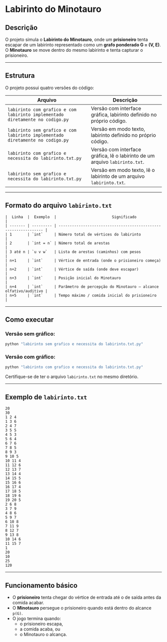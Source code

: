 # Labirinto do Minotauro

## Descrição
O projeto simula o **Labirinto do Minotauro**, onde um **prisioneiro** tenta escapar de um labirinto representado como um **grafo ponderado G = (V, E)**.  
O **Minotauro** se move dentro do mesmo labirinto e tenta capturar o prisioneiro.

---

## Estrutura
O projeto possui quatro versões do código:

| Arquivo | Descrição |
|----------|------------|
| `labirinto com grafico e com labirinto implementado diretamente no codigo.py` | Versão com interface gráfica, labirinto definido no próprio código. |
| `labirinto sem grafico e com labirinto implementado diretamente no codigo.py` | Versão em modo texto, labirinto definido no próprio código. |
| `labirinto com grafico e necessita do labirinto.txt.py` | Versão com interface gráfica, lê o labirinto de um arquivo `labirinto.txt`. |
| `labirinto sem grafico e necessita do labirinto.txt.py` | Versão em modo texto, lê o labirinto de um arquivo `labirinto.txt`. |

---

## Formato do arquivo `labirinto.txt`
```
|  Linha  |  Exemplo  |                         Significado                             |
| ------- | --------- | --------------------------------------------------------------- |
| 1       | `int`     | Número total de vértices do labirinto                           |
| 2       | `int = n` | Número total de arestas                                         |
| 3 até n | `u v w`   | Lista de arestas (caminhos) com pesos                           |
| n+1     | `int`     | Vértice de entrada (onde o prisioneiro começa)                  |
| n+2     | `int`     | Vértice de saída (onde deve escapar)                            |
| n+3     | `int`     | Posição inicial do Minotauro                                    |
| n+4     | `int`     | Parâmetro de percepção do Minotauro — alcance olfativo/auditivo |
| n+5     | `int`     | Tempo máximo / comida inicial do prisioneiro                    |
```

---

## Como executar
### Versão sem gráfico:
```bash
python "labirinto sem grafico e necessita do labirinto.txt.py"
```

### Versão com gráfico:
```bash
python "labirinto com grafico e necessita do labirinto.txt.py"
```

Certifique-se de ter o arquivo `labirinto.txt` no mesmo diretório.

---

## Exemplo de `labirinto.txt`
```
20
30
1 2 4
1 3 6
2 4 7
3 5 5
4 5 3
5 6 4
6 7 6
7 8 5
8 9 3
9 10 5
10 11 4
11 12 6
12 13 7
13 14 4
14 15 5
15 16 6
16 17 4
17 18 5
18 19 6
19 20 5
2 6 8
3 7 9
4 8 6
5 9 7
6 10 8
7 11 9
8 12 7
9 13 8
10 14 6
11 15 7
1
20
10
25
120
```

---

## Funcionamento básico
- O **prisioneiro** tenta chegar do vértice de entrada até o de saída antes da comida acabar.  
- O **Minotauro** persegue o prisioneiro quando está dentro do alcance `p(G)`.  
- O jogo termina quando:
  - o prisioneiro escapa,  
  - a comida acaba, ou  
  - o Minotauro o alcança.
